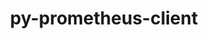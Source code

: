---
title: "py-prometheus-client"
layout: cache
categories: [package, develop]
meta: {"compilers": ["none"], "num_specs": 49, "num_specs_by_stack": {"data-vis-sdk": 17, "e4s": 16, "e4s-neoverse-v2": 16, "root": 49}, "oss": ["ubuntu20.04", "ubuntu22.04"], "platforms": ["linux"], "stacks": ["data-vis-sdk", "e4s", "e4s-neoverse-v2", "root"], "targets": ["neoverse_v2", "x86_64_v3"], "versions": ["0.17.0"]}
spec_details: [{"compiler": "none", "hash": "2fbctnhxwwckeicvqqyhuyib4arovieo", "os": "ubuntu20.04", "platform": "linux", "size": "-", "stacks": ["data-vis-sdk", "root"], "target": "x86_64_v3", "variants": ["build_system=python_pip", "~twisted"], "versions": ["0.17.0"]}, {"compiler": "none", "hash": "2xhnq5y4bbhxibaxvghtrdopww7bptdb", "os": "ubuntu20.04", "platform": "linux", "size": "-", "stacks": ["data-vis-sdk", "root"], "target": "x86_64_v3", "variants": ["build_system=python_pip", "~twisted"], "versions": ["0.17.0"]}, {"compiler": "none", "hash": "3e3tfvwdikimwiwvs2y2jmqrfxiogunf", "os": "ubuntu20.04", "platform": "linux", "size": "-", "stacks": ["data-vis-sdk", "root"], "target": "x86_64_v3", "variants": ["build_system=python_pip", "~twisted"], "versions": ["0.17.0"]}, {"compiler": "none", "hash": "4b3b7tqroqtshprns23labuckgxddvb4", "os": "ubuntu22.04", "platform": "linux", "size": "-", "stacks": ["e4s-neoverse-v2", "root"], "target": "neoverse_v2", "variants": ["build_system=python_pip", "~twisted"], "versions": ["0.17.0"]}, {"compiler": "none", "hash": "6a7wraal4jamabffdbsb2m4rpctvzqpx", "os": "ubuntu22.04", "platform": "linux", "size": "-", "stacks": ["e4s-neoverse-v2", "root"], "target": "neoverse_v2", "variants": ["build_system=python_pip", "~twisted"], "versions": ["0.17.0"]}, {"compiler": "none", "hash": "6kwti2un5g3rrnt4lhfxl3jqv3hjpikg", "os": "ubuntu22.04", "platform": "linux", "size": "-", "stacks": ["e4s", "root"], "target": "x86_64_v3", "variants": ["build_system=python_pip", "~twisted"], "versions": ["0.17.0"]}, {"compiler": "none", "hash": "6yw27jnvvjxhdygnksxukok4435gk75s", "os": "ubuntu22.04", "platform": "linux", "size": "-", "stacks": ["e4s", "root"], "target": "x86_64_v3", "variants": ["build_system=python_pip", "~twisted"], "versions": ["0.17.0"]}, {"compiler": "none", "hash": "7bi7k6drpihyygfaqccjsjfaesmk2jrw", "os": "ubuntu22.04", "platform": "linux", "size": "-", "stacks": ["e4s", "root"], "target": "x86_64_v3", "variants": ["build_system=python_pip", "~twisted"], "versions": ["0.17.0"]}, {"compiler": "none", "hash": "7stiqrscri7qn7winpjac5gsuanj3zoy", "os": "ubuntu22.04", "platform": "linux", "size": "-", "stacks": ["e4s", "root"], "target": "x86_64_v3", "variants": ["build_system=python_pip", "~twisted"], "versions": ["0.17.0"]}, {"compiler": "none", "hash": "ay3uve7nfrso4343gi5fnocbqb5kjycr", "os": "ubuntu22.04", "platform": "linux", "size": "-", "stacks": ["e4s", "root"], "target": "x86_64_v3", "variants": ["build_system=python_pip", "~twisted"], "versions": ["0.17.0"]}, {"compiler": "none", "hash": "btwwfmcnwlfpkf7jjbdqopdudkzvvwvk", "os": "ubuntu20.04", "platform": "linux", "size": "-", "stacks": ["data-vis-sdk", "root"], "target": "x86_64_v3", "variants": ["build_system=python_pip", "~twisted"], "versions": ["0.17.0"]}, {"compiler": "none", "hash": "epnrh2govojp3kknudscoewhgksjrbxb", "os": "ubuntu20.04", "platform": "linux", "size": "-", "stacks": ["data-vis-sdk", "root"], "target": "x86_64_v3", "variants": ["build_system=python_pip", "~twisted"], "versions": ["0.17.0"]}, {"compiler": "none", "hash": "eqv7xt6f3tz6ebsbmzvrker2twhdl7nj", "os": "ubuntu20.04", "platform": "linux", "size": "-", "stacks": ["data-vis-sdk", "root"], "target": "x86_64_v3", "variants": ["build_system=python_pip", "~twisted"], "versions": ["0.17.0"]}, {"compiler": "none", "hash": "ezaasyy32fkkeu3t26cf37mogdyu4igi", "os": "ubuntu22.04", "platform": "linux", "size": "-", "stacks": ["e4s", "root"], "target": "x86_64_v3", "variants": ["build_system=python_pip", "~twisted"], "versions": ["0.17.0"]}, {"compiler": "none", "hash": "fuaji3h4adkcal52yj77ipnc2pbi37jy", "os": "ubuntu22.04", "platform": "linux", "size": "-", "stacks": ["e4s", "root"], "target": "x86_64_v3", "variants": ["build_system=python_pip", "~twisted"], "versions": ["0.17.0"]}, {"compiler": "none", "hash": "g5ef3tgquucbvpokafij22xvqtsoxiyy", "os": "ubuntu20.04", "platform": "linux", "size": "-", "stacks": ["data-vis-sdk", "root"], "target": "x86_64_v3", "variants": ["build_system=python_pip", "~twisted"], "versions": ["0.17.0"]}, {"compiler": "none", "hash": "gbfapwspyv3zpvsv3vmri3qlqz5wz2wy", "os": "ubuntu22.04", "platform": "linux", "size": "-", "stacks": ["e4s-neoverse-v2", "root"], "target": "neoverse_v2", "variants": ["build_system=python_pip", "~twisted"], "versions": ["0.17.0"]}, {"compiler": "none", "hash": "ge26ypio4prncg4hxejcsknvv22ulrgf", "os": "ubuntu22.04", "platform": "linux", "size": "-", "stacks": ["e4s-neoverse-v2", "root"], "target": "neoverse_v2", "variants": ["build_system=python_pip", "~twisted"], "versions": ["0.17.0"]}, {"compiler": "none", "hash": "gs5gwrb4k2rg2xv76vwf7uxsnnfp7vce", "os": "ubuntu22.04", "platform": "linux", "size": "-", "stacks": ["e4s", "root"], "target": "x86_64_v3", "variants": ["build_system=python_pip", "~twisted"], "versions": ["0.17.0"]}, {"compiler": "none", "hash": "h2h53rkcemxmv7hn5jtyn4lqve47xb65", "os": "ubuntu22.04", "platform": "linux", "size": "-", "stacks": ["e4s-neoverse-v2", "root"], "target": "neoverse_v2", "variants": ["build_system=python_pip", "~twisted"], "versions": ["0.17.0"]}, {"compiler": "none", "hash": "hq5zxkgwoky7fzj265xv7cxz6gg5o43f", "os": "ubuntu22.04", "platform": "linux", "size": "-", "stacks": ["e4s-neoverse-v2", "root"], "target": "neoverse_v2", "variants": ["build_system=python_pip", "~twisted"], "versions": ["0.17.0"]}, {"compiler": "none", "hash": "ht6uf7h5jha5n7wiuusgiizxmlvltn5k", "os": "ubuntu22.04", "platform": "linux", "size": "-", "stacks": ["e4s-neoverse-v2", "root"], "target": "neoverse_v2", "variants": ["build_system=python_pip", "~twisted"], "versions": ["0.17.0"]}, {"compiler": "none", "hash": "i5lnpe4a527agh7y4yoyxncug3n3vxt7", "os": "ubuntu22.04", "platform": "linux", "size": "-", "stacks": ["e4s", "root"], "target": "x86_64_v3", "variants": ["build_system=python_pip", "~twisted"], "versions": ["0.17.0"]}, {"compiler": "none", "hash": "jjrvubdzm2fu5vhnfxcg4rkx6vkddioa", "os": "ubuntu22.04", "platform": "linux", "size": "-", "stacks": ["e4s-neoverse-v2", "root"], "target": "neoverse_v2", "variants": ["build_system=python_pip", "~twisted"], "versions": ["0.17.0"]}, {"compiler": "none", "hash": "jvyobwb6nb47gs5brhnvudfjorwryndc", "os": "ubuntu20.04", "platform": "linux", "size": "-", "stacks": ["data-vis-sdk", "root"], "target": "x86_64_v3", "variants": ["build_system=python_pip", "~twisted"], "versions": ["0.17.0"]}, {"compiler": "none", "hash": "kfetzgpwhj5pdww4fdf7us7mplbejtuh", "os": "ubuntu22.04", "platform": "linux", "size": "-", "stacks": ["e4s", "root"], "target": "x86_64_v3", "variants": ["build_system=python_pip", "~twisted"], "versions": ["0.17.0"]}, {"compiler": "none", "hash": "kuw5n54a7dihoaiuruel36wgesqfvndz", "os": "ubuntu20.04", "platform": "linux", "size": "-", "stacks": ["data-vis-sdk", "root"], "target": "x86_64_v3", "variants": ["build_system=python_pip", "~twisted"], "versions": ["0.17.0"]}, {"compiler": "none", "hash": "lxxpepjpgfyemmt4rh3h6ohlcrlcmhbc", "os": "ubuntu20.04", "platform": "linux", "size": "-", "stacks": ["data-vis-sdk", "root"], "target": "x86_64_v3", "variants": ["build_system=python_pip", "~twisted"], "versions": ["0.17.0"]}, {"compiler": "none", "hash": "mf2jreyvg3oi7cz7venpe4oiqfcbear7", "os": "ubuntu22.04", "platform": "linux", "size": "-", "stacks": ["e4s-neoverse-v2", "root"], "target": "neoverse_v2", "variants": ["build_system=python_pip", "~twisted"], "versions": ["0.17.0"]}, {"compiler": "none", "hash": "mkm4d56b2qiqetacpscafdsbfsjq4cck", "os": "ubuntu22.04", "platform": "linux", "size": "-", "stacks": ["e4s-neoverse-v2", "root"], "target": "neoverse_v2", "variants": ["build_system=python_pip", "~twisted"], "versions": ["0.17.0"]}, {"compiler": "none", "hash": "n3bria4bcsptotmc5gso6l4qeqasfppq", "os": "ubuntu20.04", "platform": "linux", "size": "-", "stacks": ["data-vis-sdk", "root"], "target": "x86_64_v3", "variants": ["build_system=python_pip", "~twisted"], "versions": ["0.17.0"]}, {"compiler": "none", "hash": "nao5rcpf7mfnytspxj4amitc454nwuan", "os": "ubuntu22.04", "platform": "linux", "size": "-", "stacks": ["e4s", "root"], "target": "x86_64_v3", "variants": ["build_system=python_pip", "~twisted"], "versions": ["0.17.0"]}, {"compiler": "none", "hash": "okrlh6osiil7t3gbkjn42boiqqii4bmi", "os": "ubuntu22.04", "platform": "linux", "size": "-", "stacks": ["e4s-neoverse-v2", "root"], "target": "neoverse_v2", "variants": ["build_system=python_pip", "~twisted"], "versions": ["0.17.0"]}, {"compiler": "none", "hash": "p27adjjqv4jlk2abp2gruzgvm47gkapj", "os": "ubuntu20.04", "platform": "linux", "size": "-", "stacks": ["data-vis-sdk", "root"], "target": "x86_64_v3", "variants": ["build_system=python_pip", "~twisted"], "versions": ["0.17.0"]}, {"compiler": "none", "hash": "p7n3pph6r62yjx6gptb6y6w3h4oosqjv", "os": "ubuntu22.04", "platform": "linux", "size": "-", "stacks": ["e4s", "root"], "target": "x86_64_v3", "variants": ["build_system=python_pip", "~twisted"], "versions": ["0.17.0"]}, {"compiler": "none", "hash": "pmm6bqdeygmfz5hwar73nw75l3m6pivt", "os": "ubuntu22.04", "platform": "linux", "size": "-", "stacks": ["e4s-neoverse-v2", "root"], "target": "neoverse_v2", "variants": ["build_system=python_pip", "~twisted"], "versions": ["0.17.0"]}, {"compiler": "none", "hash": "pxsl5pesc5vbcwvgdpzog6ydfgn2dlel", "os": "ubuntu22.04", "platform": "linux", "size": "-", "stacks": ["e4s-neoverse-v2", "root"], "target": "neoverse_v2", "variants": ["build_system=python_pip", "~twisted"], "versions": ["0.17.0"]}, {"compiler": "none", "hash": "qiuwrhixfqxgbiqygl4mjdhnvts2ni6k", "os": "ubuntu20.04", "platform": "linux", "size": "-", "stacks": ["data-vis-sdk", "root"], "target": "x86_64_v3", "variants": ["build_system=python_pip", "~twisted"], "versions": ["0.17.0"]}, {"compiler": "none", "hash": "s3ti5gpfjtzijyzc553kwi3mzceolv3d", "os": "ubuntu22.04", "platform": "linux", "size": "-", "stacks": ["e4s", "root"], "target": "x86_64_v3", "variants": ["build_system=python_pip", "~twisted"], "versions": ["0.17.0"]}, {"compiler": "none", "hash": "siiaedpwrocyitix4r63zs6pbpfzeg5c", "os": "ubuntu22.04", "platform": "linux", "size": "-", "stacks": ["e4s-neoverse-v2", "root"], "target": "neoverse_v2", "variants": ["build_system=python_pip", "~twisted"], "versions": ["0.17.0"]}, {"compiler": "none", "hash": "slkelg5wqfqp2exgbdgojdq54fk3hj6j", "os": "ubuntu20.04", "platform": "linux", "size": "-", "stacks": ["data-vis-sdk", "root"], "target": "x86_64_v3", "variants": ["build_system=python_pip", "~twisted"], "versions": ["0.17.0"]}, {"compiler": "none", "hash": "so5cynowrd63i2efx7ypxgd2upr2l7xw", "os": "ubuntu20.04", "platform": "linux", "size": "-", "stacks": ["data-vis-sdk", "root"], "target": "x86_64_v3", "variants": ["build_system=python_pip", "~twisted"], "versions": ["0.17.0"]}, {"compiler": "none", "hash": "svmp75axvjsey54mxgjaj2btqtl3vmgv", "os": "ubuntu22.04", "platform": "linux", "size": "-", "stacks": ["e4s-neoverse-v2", "root"], "target": "neoverse_v2", "variants": ["build_system=python_pip", "~twisted"], "versions": ["0.17.0"]}, {"compiler": "none", "hash": "tds7k7msuyqnj6f6z2kjids6tuo6txne", "os": "ubuntu22.04", "platform": "linux", "size": "-", "stacks": ["e4s", "root"], "target": "x86_64_v3", "variants": ["build_system=python_pip", "~twisted"], "versions": ["0.17.0"]}, {"compiler": "none", "hash": "umop3ba6e62d4navyj56waoonpkk7gld", "os": "ubuntu22.04", "platform": "linux", "size": "-", "stacks": ["e4s-neoverse-v2", "root"], "target": "neoverse_v2", "variants": ["build_system=python_pip", "~twisted"], "versions": ["0.17.0"]}, {"compiler": "none", "hash": "uulriftnoemacv5bae5uijfd7zi4st4g", "os": "ubuntu20.04", "platform": "linux", "size": "-", "stacks": ["data-vis-sdk", "root"], "target": "x86_64_v3", "variants": ["build_system=python_pip", "~twisted"], "versions": ["0.17.0"]}, {"compiler": "none", "hash": "vfrfza6hwhsxwd2dgo6xls2ptoz34fjd", "os": "ubuntu22.04", "platform": "linux", "size": "-", "stacks": ["e4s", "root"], "target": "x86_64_v3", "variants": ["build_system=python_pip", "~twisted"], "versions": ["0.17.0"]}, {"compiler": "none", "hash": "vxjfsl7w4tloqkqr7ykk3trxciixu5xx", "os": "ubuntu20.04", "platform": "linux", "size": "-", "stacks": ["data-vis-sdk", "root"], "target": "x86_64_v3", "variants": ["build_system=python_pip", "~twisted"], "versions": ["0.17.0"]}, {"compiler": "none", "hash": "yzdvftxojhqc2qjy5wq5ipdmlwjiyyx7", "os": "ubuntu22.04", "platform": "linux", "size": "-", "stacks": ["e4s", "root"], "target": "x86_64_v3", "variants": ["build_system=python_pip", "~twisted"], "versions": ["0.17.0"]}]
---